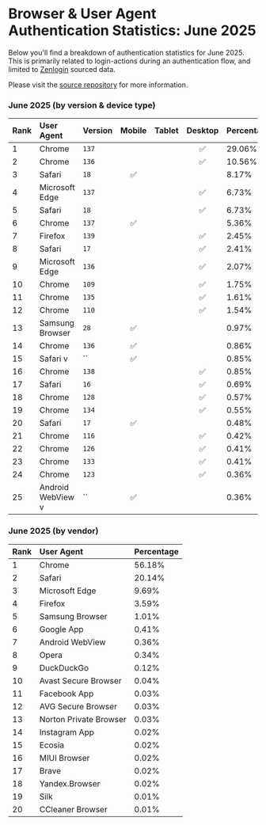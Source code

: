 # Browser & User Agent Authentication Statistics: June 2025

Below you'll find a breakdown of authentication statistics for
June 2025. This is primarily related to login-actions during an
authentication flow, and limited to <a href="https://zenlogin.co"/>Zenlogin</a>
sourced data.

Please visit the
<a href="https://github.com/zenlogin/browser-user-agent-authentication-statistics">source repository</a>
for more information.

### June 2025 (by version & device type)
| Rank | User Agent | Version | Mobile | Tablet | Desktop | Percentage |
| :--- | :--- | :--- | :---: | :---: | :---: | :--- |
| 1 | Chrome | `137` | | | ✅ | 29.06% |
| 2 | Chrome | `136` | | | ✅ | 10.56% |
| 3 | Safari | `18` | ✅ | | | 8.17% |
| 4 | Microsoft Edge | `137` | | | ✅ | 6.73% |
| 5 | Safari | `18` | | | ✅ | 6.73% |
| 6 | Chrome | `137` | ✅ | | | 5.36% |
| 7 | Firefox | `139` | | | ✅ | 2.45% |
| 8 | Safari | `17` | | | ✅ | 2.41% |
| 9 | Microsoft Edge | `136` | | | ✅ | 2.07% |
| 10 | Chrome | `109` | | | ✅ | 1.75% |
| 11 | Chrome | `135` | | | ✅ | 1.61% |
| 12 | Chrome | `110` | | | ✅ | 1.54% |
| 13 | Samsung Browser | `28` | ✅ | | | 0.97% |
| 14 | Chrome | `136` | ✅ | | | 0.86% |
| 15 | Safari v | `` | ✅ | | | 0.85% |
| 16 | Chrome | `138` | | | ✅ | 0.85% |
| 17 | Safari | `16` | | | ✅ | 0.69% |
| 18 | Chrome | `128` | | | ✅ | 0.57% |
| 19 | Chrome | `134` | | | ✅ | 0.55% |
| 20 | Safari | `17` | ✅ | | | 0.48% |
| 21 | Chrome | `116` | | | ✅ | 0.42% |
| 22 | Chrome | `126` | | | ✅ | 0.41% |
| 23 | Chrome | `133` | | | ✅ | 0.41% |
| 24 | Chrome | `123` | | | ✅ | 0.36% |
| 25 | Android WebView v | `` | ✅ | | | 0.36% |

### June 2025 (by vendor)
| Rank | User Agent | Percentage |
| :--- | :--- | :--- |
| 1 | Chrome | 56.18% |
| 2 | Safari | 20.14% |
| 3 | Microsoft Edge | 9.69% |
| 4 | Firefox | 3.59% |
| 5 | Samsung Browser | 1.01% |
| 6 | Google App | 0.41% |
| 7 | Android WebView | 0.36% |
| 8 | Opera | 0.34% |
| 9 | DuckDuckGo | 0.12% |
| 10 | Avast Secure Browser | 0.04% |
| 11 | Facebook App | 0.03% |
| 12 | AVG Secure Browser | 0.03% |
| 13 | Norton Private Browser | 0.03% |
| 14 | Instagram App | 0.02% |
| 15 | Ecosia | 0.02% |
| 16 | MIUI Browser | 0.02% |
| 17 | Brave | 0.02% |
| 18 | Yandex.Browser | 0.02% |
| 19 | Silk | 0.01% |
| 20 | CCleaner Browser | 0.01% |
